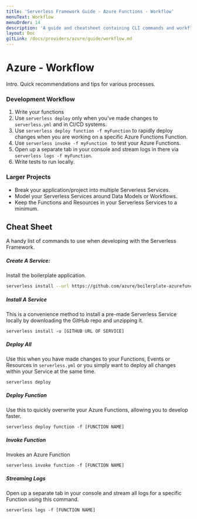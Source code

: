 ```yaml
---
title: 'Serverless Framework Guide - Azure Functions - Workflow'
menuText: Workflow
menuOrder: 14
description: 'A guide and cheatsheet containing CLI commands and workflow recommendations.'
layout: Doc
gitLink: /docs/providers/azure/guide/workflow.md
---
```


# Azure - Workflow

Intro. Quick recommendations and tips for various processes.

### Development Workflow

1. Write your functions
2. Use `serverless deploy` only when you've made changes to `serverless.yml` and in CI/CD systems.
3. Use `serverless deploy function -f myFunction` to rapidly deploy changes when you are working on a specific Azure Functions Function.
4. Use `serverless invoke -f myFunction ` to test your Azure Functions.
5. Open up a separate tab in your console and stream logs in there via `serverless logs -f myFunction`.
6. Write tests to run locally.

### Larger Projects
* Break your application/project into multiple Serverless Services.
* Model your Serverless Services around Data Models or Workflows.
* Keep the Functions and Resources in your Serverless Services to a minimum.

## Cheat Sheet
A handy list of commands to use when developing with the Serverless Framework.

##### Create A Service:

Install the boilerplate application.

```bash
serverless install --url https://github.com/azure/boilerplate-azurefunctions --name my-app
```

##### Install A Service

This is a convenience method to install a pre-made Serverless Service locally by
downloading the GitHub repo and unzipping it.

```
serverless install -u [GITHUB URL OF SERVICE]
```

##### Deploy All

Use this when you have made changes to your Functions, Events or Resources in
`serverless.yml` or you simply want to deploy all changes within your Service at
the same time.

```
serverless deploy
```

##### Deploy Function

Use this to quickly overwrite your Azure Functions, allowing you to develop faster.

```
serverless deploy function -f [FUNCTION NAME]
```

##### Invoke Function

Invokes an Azure Function

```
serverless invoke function -f [FUNCTION NAME]
```

##### Streaming Logs

Open up a separate tab in your console and stream all logs for a specific
Function using this command.

```
serverless logs -f [FUNCTION NAME]
```
